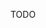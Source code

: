 <!-- --- title: TRACE Method -->
<!-- --- method: TRACE -->
<!-- --- type: method -->
<!-- --- method_properties: safe, idempotent -->

TODO

